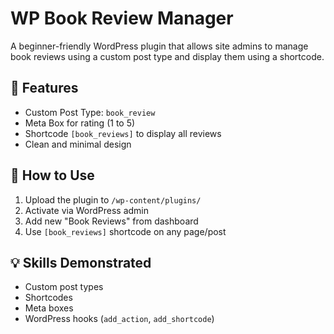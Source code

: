 # WP Book Review Manager

A beginner-friendly WordPress plugin that allows site admins to manage book reviews using a custom post type and display them using a shortcode.

## 📌 Features

- Custom Post Type: `book_review`
- Meta Box for rating (1 to 5)
- Shortcode `[book_reviews]` to display all reviews
- Clean and minimal design

## 🚀 How to Use

1. Upload the plugin to `/wp-content/plugins/`
2. Activate via WordPress admin
3. Add new "Book Reviews" from dashboard
4. Use `[book_reviews]` shortcode on any page/post

## 💡 Skills Demonstrated

- Custom post types
- Shortcodes
- Meta boxes
- WordPress hooks (`add_action`, `add_shortcode`)
